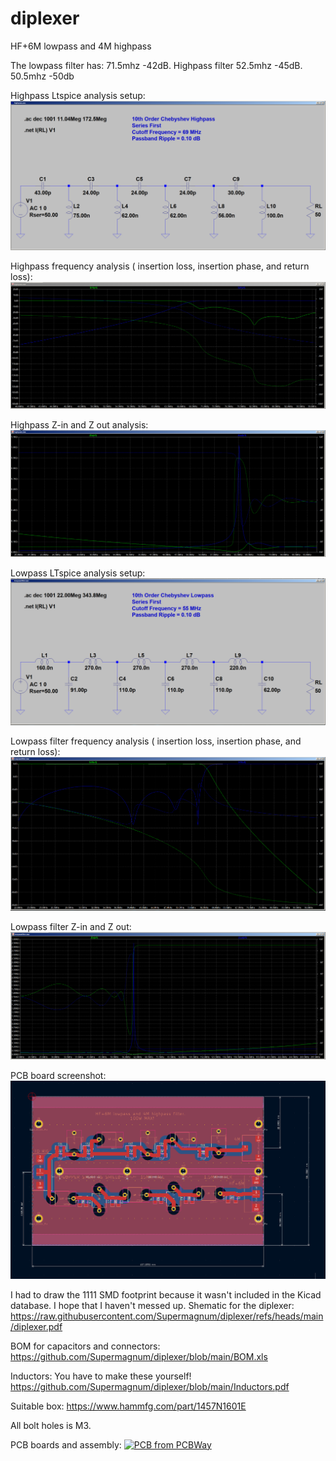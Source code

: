 # diplexer
HF+6M lowpass and 4M highpass

The lowpass filter has: 71.5mhz -42dB. 
Highpass filter 52.5mhz -45dB. 50.5mhz -50db

Highpass Ltspice analysis setup:
![highpass-parts.png](highpass-parts.png)

Highpass frequency analysis ( insertion loss, insertion phase, and return loss):
![highpass.png](highpass.png)

Highpass Z-in and Z out analysis:
![highpass-imp.png](highpass-imp.png)


Lowpass LTspice analysis setup:
![lowpassfilter-parts.png](lowpassfilter-parts.png)

Lowpass filter frequency analysis ( insertion loss, insertion phase, and return loss):
![lowpassfilter.png](lowpassfilter.png)

Lowpass filter Z-in and Z out:
![lowpassfilter-Z.png](lowpassfilter-Z.png)

PCB board screenshot:
![board-picture-kicad.png](https://github.com/Supermagnum/diplexer/blob/main/board-picture-kicad.png)

I had to draw the 1111 SMD footprint because it wasn't included in the Kicad database.
I hope that I haven't messed up.
Shematic for the diplexer:
https://raw.githubusercontent.com/Supermagnum/diplexer/refs/heads/main/diplexer.pdf

BOM for capacitors and connectors:
https://github.com/Supermagnum/diplexer/blob/main/BOM.xls

Inductors:
You have to make these yourself!
https://github.com/Supermagnum/diplexer/blob/main/Inductors.pdf

Suitable box:
https://www.hammfg.com/part/1457N1601E

All bolt holes is M3.

PCB boards and assembly:
<a href="https://www.pcbway.com/project/shareproject/HF_6M_lowpass_and_4M_highpass_diplexer_37973d8c.html"><img src="https://www.pcbway.com/project/img/images/frompcbway-1220.png" alt="PCB from PCBWay" /></a>







